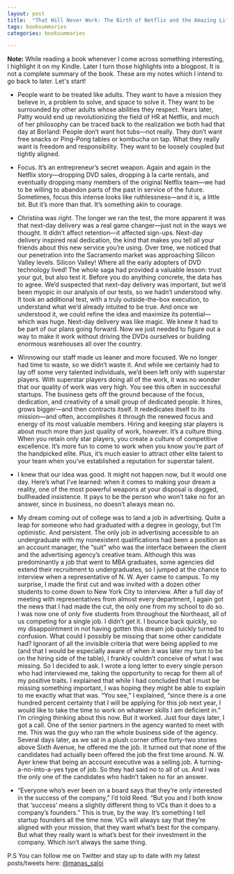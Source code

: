 ```yaml
---
layout: post
title:  "That Will Never Work: The Birth of Netflix and the Amazing Life of an Idea by Marc Randolph"
tags: booksummaries
categories: booksummaries

---
```

**Note:** While reading a book whenever I come across something interesting, I highlight it on my Kindle. Later I turn those highlights into a blogpost. It is not a complete summary of the book. These are my notes which I intend to go back to later. Let's start!

- People want to be treated like adults. They want to have a mission they believe in, a problem to solve, and space to solve it. They want to be surrounded by other adults whose abilities they respect. Years later, Patty would end up revolutionizing the field of HR at Netflix, and much of her philosophy can be traced back to the realization we both had that day at Borland: People don’t want hot tubs—not really. They don’t want free snacks or Ping-Pong tables or kombucha on tap. What they really want is freedom and responsibility. They want to be loosely coupled but tightly aligned.

- Focus. It’s an entrepreneur’s secret weapon. Again and again in the Netflix story—dropping DVD sales, dropping à la carte rentals, and eventually dropping many members of the original Netflix team—we had to be willing to abandon parts of the past in service of the future. Sometimes, focus this intense looks like ruthlessness—and it is, a little bit. But it’s more than that. It’s something akin to courage.
 
- Christina was right. The longer we ran the test, the more apparent it was that next-day delivery was a real game changer—just not in the ways we thought. It didn’t affect retention—it affected sign-ups. Next-day delivery inspired real dedication, the kind that makes you tell all your friends about this new service you’re using. Over time, we noticed that our penetration into the Sacramento market was approaching Silicon Valley levels. Silicon Valley! Where all the early adopters of DVD technology lived! The whole saga had provided a valuable lesson: trust your gut, but also test it. Before you do anything concrete, the data has to agree. We’d suspected that next-day delivery was important, but we’d been myopic in our analysis of our tests, so we hadn’t understood why. It took an additional test, with a truly outside-the-box execution, to understand what we’d already intuited to be true. And once we understood it, we could refine the idea and maximize its potential—which was huge. Next-day delivery was like magic. We knew it had to be part of our plans going forward. Now we just needed to figure out a way to make it work without driving the DVDs ourselves or building enormous warehouses all over the country.

- Winnowing our staff made us leaner and more focused. We no longer had time to waste, so we didn’t waste it. And while we certainly had to lay off some very talented individuals, we’d been left only with superstar players. With superstar players doing all of the work, it was no wonder that our quality of work was very high. You see this often in successful startups. The business gets off the ground because of the focus, dedication, and creativity of a small group of dedicated people. It hires, grows bigger—and then contracts itself. It rededicates itself to its mission—and often, accomplishes it through the renewed focus and energy of its most valuable members. Hiring and keeping star players is about much more than just quality of work, however. It’s a culture thing. When you retain only star players, you create a culture of competitive excellence. It’s more fun to come to work when you know you’re part of the handpicked elite. Plus, it’s much easier to attract other elite talent to your team when you’ve established a reputation for superstar talent.
 
- I knew that our idea was good. It might not happen now, but it would one day. Here’s what I’ve learned: when it comes to making your dream a reality, one of the most powerful weapons at your disposal is dogged, bullheaded insistence. It pays to be the person who won’t take no for an answer, since in business, no doesn’t always mean no.

- My dream coming out of college was to land a job in advertising. Quite a leap for someone who had graduated with a degree in geology, but I’m optimistic. And persistent. The only job in advertising accessible to an undergraduate with my nonexistent qualifications had been a position as an account manager, the “suit” who was the interface between the client and the advertising agency’s creative team. Although this was predominantly a job that went to MBA graduates, some agencies did extend their recruitment to undergraduates, so I jumped at the chance to interview when a representative of N. W. Ayer came to campus. To my surprise, I made the first cut and was invited with a dozen other students to come down to New York City to interview. After a full day of meeting with representatives from almost every department, I again got the news that I had made the cut, the only one from my school to do so. I was now one of only five students from throughout the Northeast, all of us competing for a single job. I didn’t get it. I bounce back quickly, so my disappointment in not having gotten this dream job quickly turned to confusion. What could I possibly be missing that some other candidate had? Ignorant of all the invisible criteria that were being applied to me (and that I would be especially aware of when it was later my turn to be on the hiring side of the table), I frankly couldn’t conceive of what I was missing. So I decided to ask. I wrote a long letter to every single person who had interviewed me, taking the opportunity to recap for them all of my positive traits. I explained that while I had concluded that I must be missing something important, I was hoping they might be able to explain to me exactly what that was. “You see,” I explained, “since there is a one hundred percent certainty that I will be applying for this job next year, I would like to take the time to work on whatever skills I am deficient in.” I’m cringing thinking about this now. But it worked. Just four days later, I got a call. One of the senior partners in the agency wanted to meet with me. This was the guy who ran the whole business side of the agency. Several days later, as we sat in a plush corner office forty-two stories above Sixth Avenue, he offered me the job. It turned out that none of the candidates had actually been offered the job the first time around. N. W. Ayer knew that being an account executive was a selling job. A turning-a-no-into-a-yes type of job. So they had said no to all of us. And I was the only one of the candidates who hadn’t taken no for an answer.

- “Everyone who’s ever been on a board says that they’re only interested in the success of the company,” I’d told Reed. “But you and I both know that ‘success’ means a slightly different thing to VCs than it does to a company’s founders.” This is true, by the way. It’s something I tell startup founders all the time now. VCs will always say that they’re aligned with your mission, that they want what’s best for the company. But what they really want is what’s best for their investment in the company. Which isn’t always the same thing.


P.S You can follow me on Twitter and stay up to date with my latest posts/tweets here: [@manas_saloi](http://twitter.com/manas_saloi)
